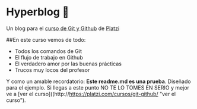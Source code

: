 # Hyperblog 💚
Un blog para el [curso de Git y Github](http://https://platzi.com/cursos/git-github/ "curso de Git y Github") de [Platzi](https://platzi.com/ "Platzi")

##En este curso vemos de todo:
- Todos los comandos de Git
- El flujo de trabajo en Github
- El verdadero amor por las buenas prácticas
- Trucos muy locos del profesor

Y como un amable recordatorio: **Este readme.md es una prueba**. Diseñado para el ejemplo. Si llegas a este punto NO TE LO TOMES EN SERIO y mejor ve a [ver el curso]((http://https://platzi.com/cursos/git-github/ "ver el curso").
